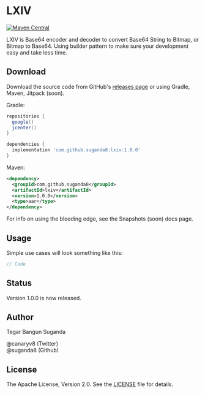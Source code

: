 LXIV
====

[![Maven Central](https://maven-badges.herokuapp.com/maven-central/com.github.suganda8/lxiv/badge.svg)](https://maven-badges.herokuapp.com/maven-central/com.suganda8/lxiv)

LXIV is Base64 encoder and decoder to convert Base64 String to Bitmap, or Bitmap to Base64. Using builder pattern to make sure your development easy and take less time.

<!--![](static/lxvi_logo.png)-->

Download
--------
Download the source code from GitHub's [releases page][1] or using Gradle, Maven, Jitpack (soon).

Gradle:

```gradle
repositories {
  google()
  jcenter()
}

dependencies {
  implementation 'com.github.suganda8:lxiv:1.0.0'
}
```

Maven:

```xml
<dependency>
  <groupId>com.github.suganda8</groupId>
  <artifactId>lxiv</artifactId>
  <version>1.0.0</version>
  <type>aar</type>
</dependency>
```

For info on using the bleeding edge, see the Snapshots (soon) docs page.

Usage
-----

Simple use cases will look something like this:

```java
// Code
```

Status
------
Version 1.0.0 is now released.

Author
------
Tegar Bangun Suganda

@canaryv8 (Twitter)\
@suganda8 (Github)

License
-------
The Apache License, Version 2.0. See the [LICENSE][2] file for details.

[1]: https://github.com/suganda8/LXIV/releases
[2]: https://github.com/suganda8/LXIV/blob/main/LICENSE

